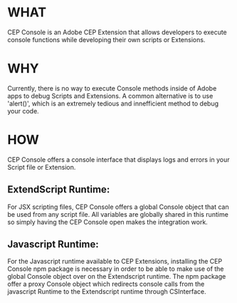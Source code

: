 # WHAT
CEP Console is an Adobe CEP Extension that allows developers to execute console functions while developing their own scripts or Extensions.

# WHY
Currently, there is no way to execute Console methods inside of Adobe apps to debug Scripts and Extensions. A common alternative is to use 'alert()', which is an extremely tedious and innefficient method to debug your code.

# HOW
CEP Console offers a console interface that displays logs and errors in your Script file or Extension.
## ExtendScript Runtime:
  For JSX scripting files, CEP Console offers a global Console object that can be used from any script file. All variables are globally shared in this runtime so simply having the CEP Console open makes the integration work.
   
## Javascript Runtime:
  For the Javascript runtime available to CEP Extensions, installing the CEP Console npm package is necessary in order to be able to make use of the global Console object over on the Extendscript runtime. The npm package offer a proxy Console object which redirects console calls from the javascript Runtime to the Extendscript runtime through CSInterface.